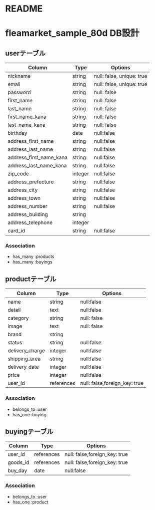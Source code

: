 # README

# fleamarket_sample_80d DB設計

## userテーブル
|Column|Type|Options|
|------|----|-------|
|nickname|string|null: false, unique: true|
|email|string|null: false, unique: true|
|password|string|null: false|
|first_name|string|null: false|
|last_name|string|null: false|
|first_name_kana|string|null: false|
|last_name_kana|string|null: false|
|birthday|date|null:false|
|address_first_name|string|null:false|
|address_last_name|string|null:false|
|address_first_name_kana|string|null:false|
|address_last_name_kana|string|null:false|
|zip_code|integer|null:false|
|address_prefecture|string|null:false|
|address_city|string|null:false|
|address_town|string|null:false|
|address_number|string|null:false|
|address_building|string||
|address_telephone|integer||
|card_id|string|null:false|

### Association
- has_many :products
- has_many :buyings

## productテーブル
|Column|Type|Options|
|------|----|-------|
|name|string|null:false|
|detail|text|null:false|
|category|string|null: false|
|image|text|null: false|
|brand|string||
|status|string|null:false|
|delivery_charge|integer|null:false|
|shipping_area|string|null:false|
|delivery_date|integer|null:false|
|price|integer|null:false|
|user_id|references|null: false,foreign_key: true|

### Association
- belongs_to :user
- has_one :buying

## buyingテーブル
|Column|Type|Options|
|------|----|-------|
|user_id|references|null: false,foreign_key: true|
|goods_id|references|null: false,foreign_key: true|
|buy_day|date|null:false|

### Association
- belongs_to :user
- has_one :product